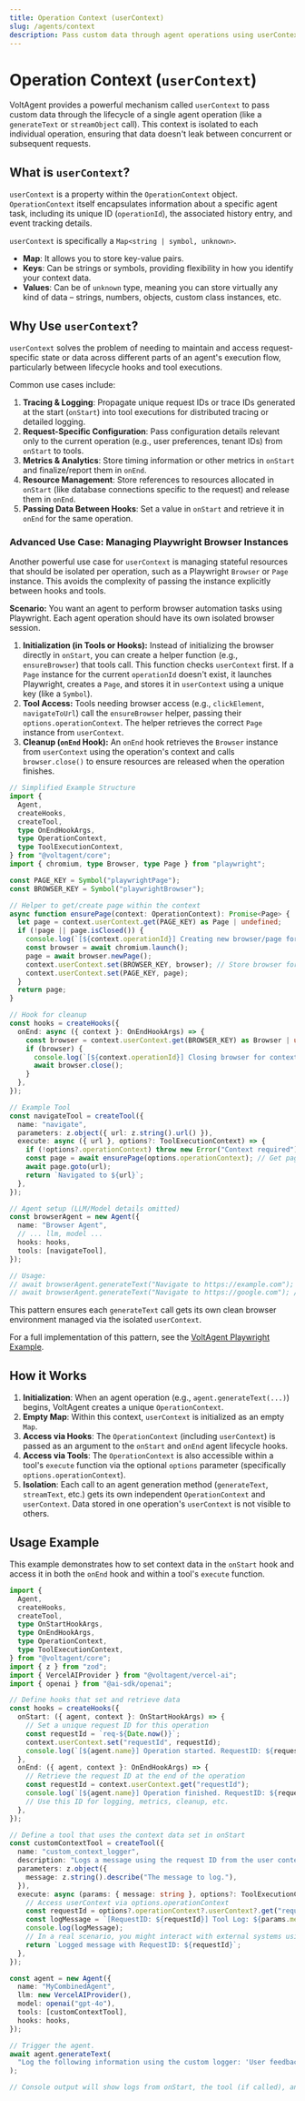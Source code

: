 ```yaml
---
title: Operation Context (userContext)
slug: /agents/context
description: Pass custom data through agent operations using userContext.
---
```


# Operation Context (`userContext`)

VoltAgent provides a powerful mechanism called `userContext` to pass custom data through the lifecycle of a single agent operation (like a `generateText` or `streamObject` call). This context is isolated to each individual operation, ensuring that data doesn't leak between concurrent or subsequent requests.

## What is `userContext`?

`userContext` is a property within the `OperationContext` object. `OperationContext` itself encapsulates information about a specific agent task, including its unique ID (`operationId`), the associated history entry, and event tracking details.

`userContext` is specifically a `Map<string | symbol, unknown>`.

- **Map**: It allows you to store key-value pairs.
- **Keys**: Can be strings or symbols, providing flexibility in how you identify your context data.
- **Values**: Can be of `unknown` type, meaning you can store virtually any kind of data – strings, numbers, objects, custom class instances, etc.

## Why Use `userContext`?

`userContext` solves the problem of needing to maintain and access request-specific state or data across different parts of an agent's execution flow, particularly between lifecycle hooks and tool executions.

Common use cases include:

1.  **Tracing & Logging**: Propagate unique request IDs or trace IDs generated at the start (`onStart`) into tool executions for distributed tracing or detailed logging.
2.  **Request-Specific Configuration**: Pass configuration details relevant only to the current operation (e.g., user preferences, tenant IDs) from `onStart` to tools.
3.  **Metrics & Analytics**: Store timing information or other metrics in `onStart` and finalize/report them in `onEnd`.
4.  **Resource Management**: Store references to resources allocated in `onStart` (like database connections specific to the request) and release them in `onEnd`.
5.  **Passing Data Between Hooks**: Set a value in `onStart` and retrieve it in `onEnd` for the same operation.

### Advanced Use Case: Managing Playwright Browser Instances

Another powerful use case for `userContext` is managing stateful resources that should be isolated per operation, such as a Playwright `Browser` or `Page` instance. This avoids the complexity of passing the instance explicitly between hooks and tools.

**Scenario:** You want an agent to perform browser automation tasks using Playwright. Each agent operation should have its own isolated browser session.

1.  **Initialization (in Tools or Hooks):** Instead of initializing the browser directly in `onStart`, you can create a helper function (e.g., `ensureBrowser`) that tools call. This function checks `userContext` first. If a `Page` instance for the current `operationId` doesn't exist, it launches Playwright, creates a `Page`, and stores it in `userContext` using a unique key (like a `Symbol`).
2.  **Tool Access:** Tools needing browser access (e.g., `clickElement`, `navigateToUrl`) call the `ensureBrowser` helper, passing their `options.operationContext`. The helper retrieves the correct `Page` instance from `userContext`.
3.  **Cleanup (`onEnd` Hook):** An `onEnd` hook retrieves the `Browser` instance from `userContext` using the operation's context and calls `browser.close()` to ensure resources are released when the operation finishes.

```typescript
// Simplified Example Structure
import {
  Agent,
  createHooks,
  createTool,
  type OnEndHookArgs,
  type OperationContext,
  type ToolExecutionContext,
} from "@voltagent/core";
import { chromium, type Browser, type Page } from "playwright";

const PAGE_KEY = Symbol("playwrightPage");
const BROWSER_KEY = Symbol("playwrightBrowser");

// Helper to get/create page within the context
async function ensurePage(context: OperationContext): Promise<Page> {
  let page = context.userContext.get(PAGE_KEY) as Page | undefined;
  if (!page || page.isClosed()) {
    console.log(`[${context.operationId}] Creating new browser/page for context...`);
    const browser = await chromium.launch();
    page = await browser.newPage();
    context.userContext.set(BROWSER_KEY, browser); // Store browser for cleanup
    context.userContext.set(PAGE_KEY, page);
  }
  return page;
}

// Hook for cleanup
const hooks = createHooks({
  onEnd: async ({ context }: OnEndHookArgs) => {
    const browser = context.userContext.get(BROWSER_KEY) as Browser | undefined;
    if (browser) {
      console.log(`[${context.operationId}] Closing browser for context...`);
      await browser.close();
    }
  },
});

// Example Tool
const navigateTool = createTool({
  name: "navigate",
  parameters: z.object({ url: z.string().url() }),
  execute: async ({ url }, options?: ToolExecutionContext) => {
    if (!options?.operationContext) throw new Error("Context required");
    const page = await ensurePage(options.operationContext); // Get page via context
    await page.goto(url);
    return `Navigated to ${url}`;
  },
});

// Agent setup (LLM/Model details omitted)
const browserAgent = new Agent({
  name: "Browser Agent",
  // ... llm, model ...
  hooks: hooks,
  tools: [navigateTool],
});

// Usage:
// await browserAgent.generateText("Navigate to https://example.com");
// await browserAgent.generateText("Navigate to https://google.com"); // Uses a *different* browser instance
```

This pattern ensures each `generateText` call gets its own clean browser environment managed via the isolated `userContext`.

For a full implementation of this pattern, see the [VoltAgent Playwright Example](https://github.com/voltagent/voltagent/tree/main/examples/with-playwright).

## How it Works

1.  **Initialization**: When an agent operation (e.g., `agent.generateText(...)`) begins, VoltAgent creates a unique `OperationContext`.
2.  **Empty Map**: Within this context, `userContext` is initialized as an empty `Map`.
3.  **Access via Hooks**: The `OperationContext` (including `userContext`) is passed as an argument to the `onStart` and `onEnd` agent lifecycle hooks.
4.  **Access via Tools**: The `OperationContext` is also accessible within a tool's `execute` function via the optional `options` parameter (specifically `options.operationContext`).
5.  **Isolation**: Each call to an agent generation method (`generateText`, `streamText`, etc.) gets its own independent `OperationContext` and `userContext`. Data stored in one operation's `userContext` is not visible to others.

## Usage Example

This example demonstrates how to set context data in the `onStart` hook and access it in both the `onEnd` hook and within a tool's `execute` function.

```typescript
import {
  Agent,
  createHooks,
  createTool,
  type OnStartHookArgs,
  type OnEndHookArgs,
  type OperationContext,
  type ToolExecutionContext,
} from "@voltagent/core";
import { z } from "zod";
import { VercelAIProvider } from "@voltagent/vercel-ai";
import { openai } from "@ai-sdk/openai";

// Define hooks that set and retrieve data
const hooks = createHooks({
  onStart: ({ agent, context }: OnStartHookArgs) => {
    // Set a unique request ID for this operation
    const requestId = `req-${Date.now()}`;
    context.userContext.set("requestId", requestId);
    console.log(`[${agent.name}] Operation started. RequestID: ${requestId}`);
  },
  onEnd: ({ agent, context }: OnEndHookArgs) => {
    // Retrieve the request ID at the end of the operation
    const requestId = context.userContext.get("requestId");
    console.log(`[${agent.name}] Operation finished. RequestID: ${requestId}`);
    // Use this ID for logging, metrics, cleanup, etc.
  },
});

// Define a tool that uses the context data set in onStart
const customContextTool = createTool({
  name: "custom_context_logger",
  description: "Logs a message using the request ID from the user context.",
  parameters: z.object({
    message: z.string().describe("The message to log."),
  }),
  execute: async (params: { message: string }, options?: ToolExecutionContext) => {
    // Access userContext via options.operationContext
    const requestId = options?.operationContext?.userContext?.get("requestId") || "unknown-request";
    const logMessage = `[RequestID: ${requestId}] Tool Log: ${params.message}`;
    console.log(logMessage);
    // In a real scenario, you might interact with external systems using this ID
    return `Logged message with RequestID: ${requestId}`;
  },
});

const agent = new Agent({
  name: "MyCombinedAgent",
  llm: new VercelAIProvider(),
  model: openai("gpt-4o"),
  tools: [customContextTool],
  hooks: hooks,
});

// Trigger the agent.
await agent.generateText(
  "Log the following information using the custom logger: 'User feedback received.'"
);

// Console output will show logs from onStart, the tool (if called), and onEnd,
```
